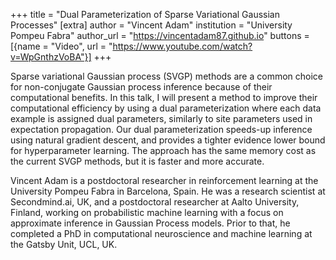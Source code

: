 +++
title = "Dual Parameterization of Sparse Variational Gaussian Processes"
[extra]
author = "Vincent Adam"
institution = "University Pompeu Fabra"
author_url = "https://vincentadam87.github.io"
buttons = [{name = "Video", url = "https://www.youtube.com/watch?v=WpGnthzVoBA"}]
+++

Sparse variational Gaussian process (SVGP) methods are a common choice for non-conjugate Gaussian process inference because of their computational benefits. In this talk, I will present a method to improve their computational efficiency by using a dual parameterization where each data example is assigned dual parameters, similarly to site parameters used in expectation propagation. Our dual parameterization speeds-up inference using natural gradient descent, and provides a tighter evidence lower bound for hyperparameter learning. The approach has the same memory cost as the current SVGP methods, but it is faster and more accurate. 

Vincent Adam is a postdoctoral researcher in reinforcement learning at the University Pompeu Fabra in Barcelona, Spain. 
He was a research scientist at Secondmind.ai, UK, and a postdoctoral researcher at Aalto University, Finland, working on probabilistic machine learning with a focus on approximate inference in Gaussian Process models. Prior to that, he completed a PhD in computational neuroscience and machine learning at the Gatsby Unit, UCL, UK.